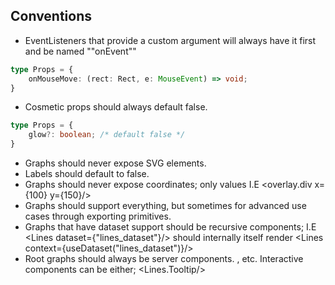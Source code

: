 ## Conventions
- EventListeners that provide a custom argument will always have it first and be named ""onEvent""
```ts
type Props = {
    onMouseMove: (rect: Rect, e: MouseEvent) => void;
}
```
- Cosmetic props should always default false.
```ts
type Props = {
    glow?: boolean; /* default false */
}
```
- Graphs should never expose SVG elements.
- Labels should default to false.
- Graphs should never expose coordinates; only values I.E <overlay.div x={100} y={150}/>
- Graphs should support everything, but sometimes for advanced use cases through exporting primitives.
- Graphs that have dataset support should be recursive components;
I.E <Lines dataset={"lines_dataset"}/> should internally itself render <Lines context={useDataset("lines_dataset")}/>
- Root graphs should always be server components. <Lines/>, <Bars/> etc. Interactive components can be either; <Lines.Tooltip/>